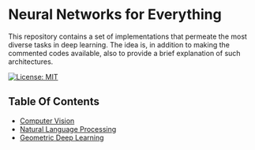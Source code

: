 # Neural Networks for Everything

This repository contains a set of implementations that permeate the most diverse tasks in deep learning. The idea is, in addition to making the commented codes available, also to provide a brief explanation of such architectures.


[![License: MIT](https://img.shields.io/badge/License-MIT-yellow.svg)](https://opensource.org/licenses/MIT)

## Table Of Contents

- [Computer Vision](https://github.com/paulosantosneto/nns_for_everything/computer_vision)
- [Natural Language Processing](https://github.com/paulosantosneto/nns_for_everything/natural_language_processing)
- [Geometric Deep Learning](https://github.com/paulosantosneto/nns_for_everything/geometric_deep_learning)

